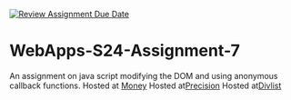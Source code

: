 [![Review Assignment Due Date](https://classroom.github.com/assets/deadline-readme-button-24ddc0f5d75046c5622901739e7c5dd533143b0c8e959d652212380cedb1ea36.svg)](https://classroom.github.com/a/cdqffI9o)
# WebApps-S24-Assignment-7
An assignment on java script modifying the DOM and using anonymous callback functions.
Hosted at [Money](https://44-563-web-apps-s24.github.io/44563-webapps-s24-assignment7-spraneeth28/money.html)
Hosted at[Precision](https://44-563-web-apps-s24.github.io/44563-webapps-s24-assignment7-spraneeth28/precision.html)
Hosted at[Divlist](https://44-563-web-apps-s24.github.io/44563-webapps-s24-assignment7-spraneeth28/divlist.html)

